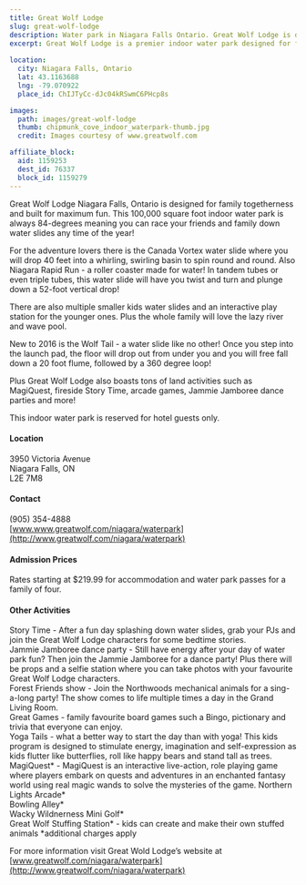 ```yaml
---
title: Great Wolf Lodge
slug: great-wolf-lodge
description: Water park in Niagara Falls Ontario. Great Wolf Lodge is designed for family togetherness and built for maximum fun.
excerpt: Great Wolf Lodge is a premier indoor water park designed for family togetherness and built for maximum fun.
  
location:
  city: Niagara Falls, Ontario
  lat: 43.1163688
  lng: -79.070922
  place_id: ChIJTyCc-dJc04kRSwmC6PHcp8s

images:
  path: images/great-wolf-lodge
  thumb: chipmunk_cove_indoor_waterpark-thumb.jpg
  credit: Images courtesy of www.greatwolf.com

affiliate_block:
  aid: 1159253
  dest_id: 76337
  block_id: 1159279
---
```

Great Wolf Lodge Niagara Falls, Ontario is designed for family togetherness and built for maximum fun. This 100,000 square foot indoor water park is always 84-degrees meaning you can race your friends and family down water slides any time of the year! 

For the adventure lovers there is the Canada Vortex water slide where you will drop 40 feet into a whirling, swirling basin to spin round and round.  Also Niagara Rapid Run - a roller coaster made for water!  In tandem tubes or even triple tubes, this water slide will have you twist and turn and plunge down a 52-foot vertical drop!  

There are also multiple smaller kids water slides and an interactive play station for the younger ones.  Plus the whole family will love the lazy river and wave pool.  

New to 2016 is the Wolf Tail - a water slide like no other! Once you step into the launch pad, the floor will drop out from under you and you will free fall down a 20 foot flume, followed by a 360 degree loop!

Plus Great Wolf Lodge also boasts tons of land activities such as MagiQuest, fireside Story Time, arcade games, Jammie Jamboree dance parties and more!

This indoor water park is reserved for hotel guests only. 

#### Location
3950 Victoria Avenue  
Niagara Falls, ON  
L2E 7M8  

#### Contact
(905) 354-4888   
[www.www.greatwolf.com/niagara/waterpark](http://www.greatwolf.com/niagara/waterpark)

#### Admission Prices
Rates starting at $219.99 for accommodation and water park passes for a family of four.

#### Other Activities
Story Time - After a fun day splashing down water slides, grab your PJs and join the Great Wolf Lodge characters for some bedtime stories.    
Jammie Jamboree dance party  - Still have energy after your day of water park fun? Then join the Jammie Jamboree for a dance party!  Plus there will be props and a selfie station where you can take photos with your favourite Great Wolf Lodge characters.  
Forest Friends show - Join the Northwoods mechanical animals for a sing-a-long party!  The show comes to life multiple times a day in the Grand Living Room.  
Great Games - family favourite board games such a Bingo, pictionary and trivia that everyone can enjoy.  
Yoga Tails - what a better way to start the day than with yoga!  This kids program is designed to stimulate energy, imagination and self-expression as kids flutter like butterflies, roll like happy bears and stand tall as trees.  
MagiQuest*  - MagiQuest is an interactive live-action, role playing game where players embark on quests and adventures in an enchanted fantasy world using real magic wands to solve the mysteries of the game.
Northern Lights Arcade*  
Bowling Alley*  
Wacky Wildnerness Mini Golf*  
Great Wolf Stuffing Station*  - kids can create and make their own stuffed animals
*additional charges apply  

For more information visit Great Wold Lodge’s website at [www.greatwolf.com/niagara/waterpark](http://www.greatwolf.com/niagara/waterpark)
